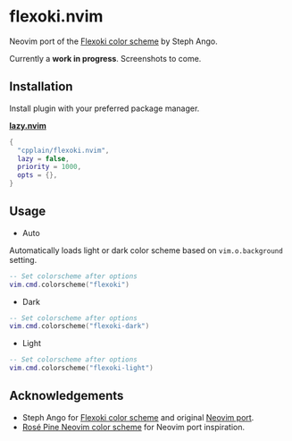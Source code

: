 # flexoki.nvim

Neovim port of the [Flexoki color scheme](https://stephango.com/flexoki) by Steph Ango.

Currently a **work in progress**. Screenshots to come.

## Installation

Install plugin with your preferred package manager.

**[lazy.nvim](https://github.com/folke/lazy.nvim)**

```lua
{
  "cpplain/flexoki.nvim",
  lazy = false,
  priority = 1000,
  opts = {},
}
```

## Usage

- Auto

Automatically loads light or dark color scheme based on `vim.o.background` setting.

```lua
-- Set colorscheme after options
vim.cmd.colorscheme("flexoki")
```

- Dark

```lua
-- Set colorscheme after options
vim.cmd.colorscheme("flexoki-dark")
```

- Light

```lua
-- Set colorscheme after options
vim.cmd.colorscheme("flexoki-light")
```

## Acknowledgements

- Steph Ango for [Flexoki color scheme](https://stephango.com/flexoki) and original [Neovim port](https://github.com/kepano/flexoki-neovim).
- [Rosé Pine Neovim color scheme](https://github.com/rose-pine/neovim) for Neovim port inspiration.

